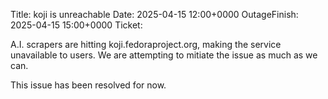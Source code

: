 Title: koji is unreachable
Date: 2025-04-15 12:00+0000
OutageFinish: 2025-04-15 15:00+0000
Ticket:

A.I. scrapers are hitting koji.fedoraproject.org, making the service unavailable to users.
We are attempting to mitiate the issue as much as we can.

This issue has been resolved for now.
